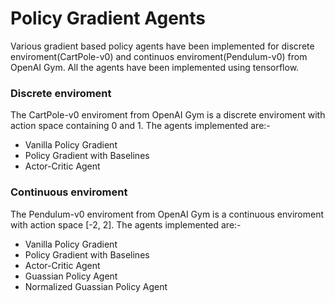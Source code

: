 # Policy Gradient Agents
Various gradient based policy agents have been implemented for discrete enviroment(CartPole-v0) and continuos enviroment(Pendulum-v0) from OpenAI Gym. All the agents have been implemented using tensorflow.

### Discrete enviroment
The CartPole-v0 enviroment from OpenAI Gym is a discrete enviroment with action space containing 0 and 1. The agents implemented are:-
* Vanilla Policy Gradient
* Policy Gradient with Baselines
* Actor-Critic Agent

### Continuous enviroment
The Pendulum-v0 enviroment from OpenAI Gym is a continuous enviroment with action space [-2, 2]. The agents implemented are:-
* Vanilla Policy Gradient
* Policy Gradient with Baselines
* Actor-Critic Agent
* Guassian Policy Agent
* Normalized Guassian Policy Agent
